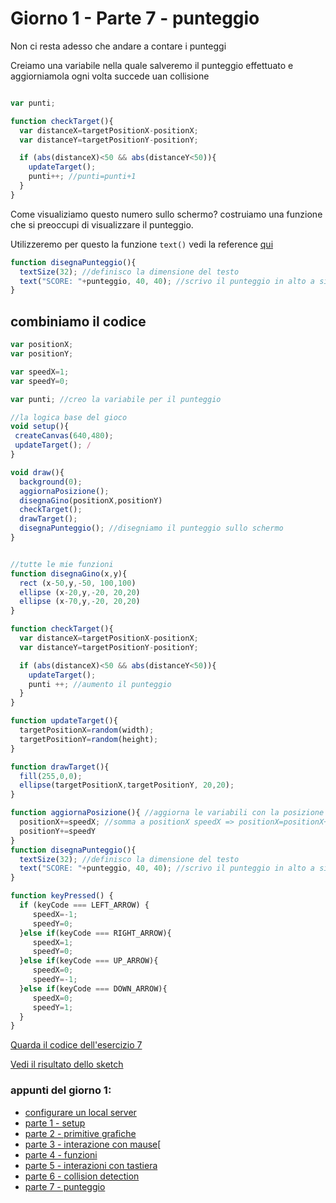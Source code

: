 # Giorno 1 - Parte 7 - punteggio

Non ci resta adesso che andare a contare i punteggi

Creiamo una variabile nella quale salveremo il punteggio effettuato e aggiorniamola ogni volta succede uan collisione

```javascript

var punti;

function checkTarget(){
  var distanceX=targetPositionX-positionX;
  var distanceY=targetPositionY-positionY;

  if (abs(distanceX)<50 && abs(distanceY<50)){
    updateTarget();
    punti++; //punti=punti+1
  }
}
```
Come visualiziamo questo numero sullo schermo? costruiamo una funzione che si preoccupi di visualizzare il punteggio.

Utilizzeremo per questo la funzione `text()` vedi la reference [qui](https://p5js.org/reference/#/p5/text)
```javascript
function disegnaPunteggio(){
  textSize(32); //definisco la dimensione del testo
  text("SCORE: "+punteggio, 40, 40); //scrivo il punteggio in alto a sinistra
}
```

## combiniamo il codice

```javascript
var positionX;
var positionY;

var speedX=1;
var speedY=0;

var punti; //creo la variabile per il punteggio

//la logica base del gioco
void setup(){
 createCanvas(640,480);
 updateTarget(); /
}

void draw(){
  background(0);
  aggiornaPosizione();
  disegnaGino(positionX,positionY)
  checkTarget();
  drawTarget();
  disegnaPunteggio(); //disegniamo il punteggio sullo schermo
}


//tutte le mie funzioni
function disegnaGino(x,y){
  rect (x-50,y,-50, 100,100)
  ellipse (x-20,y,-20, 20,20)
  ellipse (x-70,y,-20, 20,20)
}

function checkTarget(){
  var distanceX=targetPositionX-positionX;
  var distanceY=targetPositionY-positionY;

  if (abs(distanceX)<50 && abs(distanceY<50)){
    updateTarget();
    punti ++; //aumento il punteggio
  }
}

function updateTarget(){
  targetPositionX=random(width);
  targetPositionY=random(height);
}

function drawTarget(){
  fill(255,0,0);
  ellipse(targetPositionX,targetPositionY, 20,20);
}

function aggiornaPosizione(){ //aggiorna le variabili con la posizione del mouse
  positionX+=speedX; //somma a positionX speedX => positionX=positionX+speedX
  positionY+=speedY
}
function disegnaPunteggio(){
  textSize(32); //definisco la dimensione del testo
  text("SCORE: "+punteggio, 40, 40); //scrivo il punteggio in alto a sinistra
}

function keyPressed() {
  if (keyCode === LEFT_ARROW) {
     speedX=-1;
     speedY=0;
  }else if(keyCode === RIGHT_ARROW){
     speedX=1;
     speedY=0;
  }else if(keyCode === UP_ARROW){
     speedX=0;
     speedY=-1;
  }else if(keyCode === DOWN_ARROW){
     speedX=0;
     speedY=1;
  }
}

```

[Quarda il codice dell'esercizio 7](https://github.com/lorenzoromagnoli/p5js_workshop/blob/master/giorno1/7_punteggio.js)

[Vedi il risultato dello sketch](https://lorenzoromagnoli.github.io/p5js_workshop/giorno1/7_punteggio)


### appunti del giorno 1:
- [configurare un local server](https://lorenzoromagnoli.github.io/p5js_workshop/giorno1/setup_atom-live-server.html)
- [parte 1 - setup ](https://lorenzoromagnoli.github.io/p5js_workshop/giorno1/parte1-setup.html)
- [parte 2 - primitive grafiche](https://lorenzoromagnoli.github.io/p5js_workshop/giorno1/parte2-primitive-grafiche.html)
- [parte 3 - interazione con mause](https://lorenzoromagnoli.github.io/p5js_workshop/giorno1/parte3-interazioni_col_mouse.html)[
- [parte 4 - funzioni](https://lorenzoromagnoli.github.io/p5js_workshop/giorno1/parte4-funzioni.html)
- [parte 5 - interazioni con tastiera](https://lorenzoromagnoli.github.io/p5js_workshop/giorno1/parte5-interazioni-con-tastiera.html)
- [parte 6 - collision detection](https://lorenzoromagnoli.github.io/p5js_workshop/giorno1/parte6-collision-detection.html)
- [parte 7 - punteggio](https://lorenzoromagnoli.github.io/p5js_workshop/giorno1/parte7_punteggio.html)
